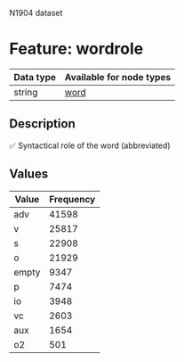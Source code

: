 <p>N1904 dataset</p>

<h1>Feature: wordrole</h1>

<table>
<thead>
<tr>
  <th>Data type</th>
  <th>Available for node types</th>
</tr>
</thead>
<tbody>
<tr>
  <td>string</td>
  <td><A HREF="featurebynodetype.md#word">word</A></td>
</tr>
</tbody>
</table>

<h2>Description</h2>

<p>✅ Syntactical role of the word (abbreviated)</p>

<h2>Values</h2>

<table>
<thead>
<tr>
  <th>Value</th>
  <th>Frequency</th>
</tr>
</thead>
<tbody>
<tr>
  <td>adv</td>
  <td>41598</td>
</tr>
<tr>
  <td>v</td>
  <td>25817</td>
</tr>
<tr>
  <td>s</td>
  <td>22908</td>
</tr>
<tr>
  <td>o</td>
  <td>21929</td>
</tr>
<tr>
  <td>empty</td>
  <td>9347</td>
</tr>
<tr>
  <td>p</td>
  <td>7474</td>
</tr>
<tr>
  <td>io</td>
  <td>3948</td>
</tr>
<tr>
  <td>vc</td>
  <td>2603</td>
</tr>
<tr>
  <td>aux</td>
  <td>1654</td>
</tr>
<tr>
  <td>o2</td>
  <td>501</td>
</tr>
</tbody>
</table>
